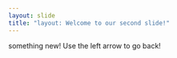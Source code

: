 ```yaml
---
layout: slide
title: "layout: Welcome to our second slide!"
---
```

something new!
Use the left arrow to go back!
